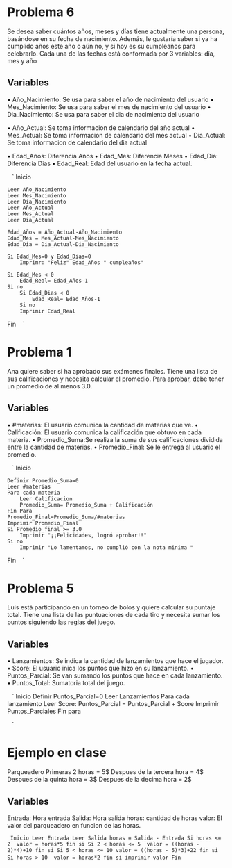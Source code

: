 # Problema 6 
Se desea saber cuántos años, meses y días tiene actualmente una persona, basándose en su fecha de nacimiento. Además, le gustaría saber si ya ha cumplido años este año o aún no, y si hoy es su cumpleaños para celebrarlo. Cada una de las fechas está conformada por 3 variables: día, mes y año
## Variables
•	Año_Nacimiento: Se usa para saber el año de nacimiento del usuario
•	Mes_Nacimiento: Se usa para saber el mes de nacimiento del usuario
•	Dia_Nacimiento: Se usa para saber el dia de nacimiento del usuario

•	Año_Actual: Se toma informacion de calendario del año actual
•	Mes_Actual: Se toma informacion de calendario del mes actual
•	Dia_Actual: Se toma informacion de calendario del dia actual

•	Edad_Años: Diferencia Años
•	Edad_Mes: Diferencia Meses
•	Edad_Dia: Diferencia Dias
•	Edad_Real: Edad del usuario en la fecha actual.


` ` ` 
Inicio

    Leer Año_Nacimiento
    Leer Mes_Nacimiento
    Leer Dia_Nacimiento
    Leer Año_Actual
    Leer Mes_Actual
    Leer Dia_Actual
    
    Edad_Años = Año_Actual-Año_Nacimiento
    Edad_Mes = Mes_Actual-Mes_Nacimiento
    Edad_Dia = Dia_Actual-Dia_Nacimiento
    
    Si Edad_Mes=0 y Edad_Dias=0
        Imprimr: "Feliz" Edad_Años " cumpleaños"

    Si Edad_Mes < 0 
        Edad_Real= Edad_Años-1
    Si no
        Si Edad_Dias < 0
            Edad_Real= Edad_Años-1
        Si no 
        Imprimir Edad_Real
Fin
` ` ` 

# Problema 1
Ana quiere saber si ha aprobado sus exámenes finales. Tiene una lista de sus calificaciones y necesita calcular el promedio. Para aprobar, debe tener un promedio de al menos 3.0.
## Variables
•	#materias: El usuario comunica la cantidad de materias que ve.
•	Calificación: El usuario comunica la calificación que obtuvo en cada materia.
•	Promedio_Suma:Se realiza la suma de sus calificaciones dividida entre la cantidad de materias.
•	Promedio_Final: Se le entrega al usuario el promedio.

` ` ` 
Inicio

    Definir Promedio_Suma=0
    Leer #materias
    Para cada materia
        Leer Calificacion
        Promedio_Suma= Promedio_Suma + Calificación 
    Fin Para
    Promedio_Final=Promedio_Suma/#materias
    Imprimir Promedio_Final
    Si Promedio_final >= 3.0
        Imprimir "¡¡Felicidades, logró aprobar!!" 
    Si no 
        Imprimir "Lo lamentamos, no cumplió con la nota minima "
Fin
` ` ` 
# Problema 5
Luis está participando en un torneo de bolos y quiere calcular su puntaje total. Tiene una lista de las puntuaciones de cada tiro y necesita sumar los puntos siguiendo las reglas del juego.
## Variables
•	Lanzamientos: Se indica la cantidad de lanzamientos que hace el jugador.
•	Score: El usuario inica los puntos que hizo en su lanzamiento.
•	Puntos_Parcial: Se van sumando los puntos que hace en cada lanzamiento.
•	Puntos_Total: Sumatoria total del juego.

` ` ` 
Inicio 
    Definir Puntos_Parcial=0
    Leer Lanzamientos
    Para cada lanzamiento
        Leer Score:
        Puntos_Parcial = Puntos_Parcial + Score 
        Imprimir Puntos_Parciales
    Fin para
     
` ` `
# Ejemplo en clase 
Parqueadero 
Primeras 2 horas = 5$
Despues de la tercera hora = 4$
Despues de la quinta hora = 3$
Despues de la decima hora = 2$
## Variables
Entrada: Hora entrada
Salida: Hora salida
horas: cantidad de horas
valor: El valor del parqueadero en funcion de las horas.

` ` `
Inicio
Leer Entrada
Leer Salida
horas = Salida - Entrada
Si horas <= 2 
    valor = horas*5
fin si
Si 2 < horas <= 5 
    valor = ((horas - 2)*4)+10
fin si
Si 5 < horas <= 10
    valor = ((horas - 5)*3)+22
fin si
Si horas > 10 
    valor = horas*2
fin si
imprimir valor
Fin
` ` `
